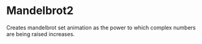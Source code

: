 # Mandelbrot2

Creates mandelbrot set animation as the power to which complex numbers are being raised increases.